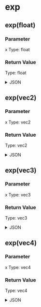 # exp

## exp(float)

### Parameter

x
  Type: float

### Return Value

  Type: float

<details><summary>JSON</summary>

```
{
  "Type": "exp(float)",
  "Name": "exp(float)",
  "Category": 1,
  "InputPins": [
    {
      "Connection": null,
      "Id": "x",
      "Type": "float"
    }
  ],
  "OutputPins": [
    {
      "Id": "",
      "Type": "float"
    }
  ]
}
```

</details>

## exp(vec2)

### Parameter

x
  Type: vec2

### Return Value

  Type: vec2

<details><summary>JSON</summary>

```
{
  "Type": "exp(vec2)",
  "Name": "exp(vec2)",
  "Category": 1,
  "InputPins": [
    {
      "Connection": null,
      "Id": "x",
      "Type": "vec2"
    }
  ],
  "OutputPins": [
    {
      "Id": "",
      "Type": "vec2"
    }
  ]
}
```

</details>

## exp(vec3)

### Parameter

x
  Type: vec3

### Return Value

  Type: vec3

<details><summary>JSON</summary>

```
{
  "Type": "exp(vec3)",
  "Name": "exp(vec3)",
  "Category": 1,
  "InputPins": [
    {
      "Connection": null,
      "Id": "x",
      "Type": "vec3"
    }
  ],
  "OutputPins": [
    {
      "Id": "",
      "Type": "vec3"
    }
  ]
}
```

</details>

## exp(vec4)

### Parameter

x
  Type: vec4

### Return Value

  Type: vec4

<details><summary>JSON</summary>

```
{
  "Type": "exp(vec4)",
  "Name": "exp(vec4)",
  "Category": 1,
  "InputPins": [
    {
      "Connection": null,
      "Id": "x",
      "Type": "vec4"
    }
  ],
  "OutputPins": [
    {
      "Id": "",
      "Type": "vec4"
    }
  ]
}
```

</details>

